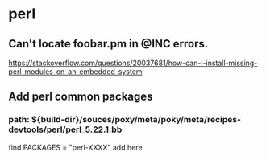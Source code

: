 # perl

## Can't locate foobar.pm in @INC errors.
https://stackoverflow.com/questions/20037681/how-can-i-install-missing-perl-modules-on-an-embedded-system

## Add perl common packages 
### path: ${build-dir}/souces/poxy/meta/poky/meta/recipes-devtools/perl/perl_5.22.1.bb
find PACKAGES = "perl-XXXX" add here 
